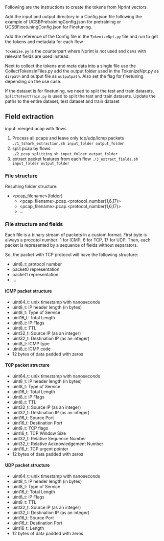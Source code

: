 Following are the instructions to create the tokens from Nprint vectors.

Add the input and output directory in a Config.json file following the example of UCSBPretrainingConfig.json for pretraining or UCSBFinetuningConfig.json for Finetuning.

Add the reference of the Config file in the `TokenizeNpt.py` file and run to get the tokens and metadata for each flow

`Tokenize.py` is the counterpart where Nprint is not used and csvs with relevant fields are used instead.

Next to collect the tokens and meta data into a single file use the CollectTokensInFiles.py add the output folder used in the TokenizeNpt.py as `dirpath` and output file as `outputpath`. Also set the flag for finetuning depending on the use case.

If the dataset is for finetuning, we need to split the test and train datasets. `SplitToTestTrain.py` is used to split the test and train datasets. Update the paths to the entire dataset, test dataset and train dataset

## Field extraction

input: merged pcap with flows

1. Process all pcaps and leave only tcp/udp/icmp packets
`./1_tshark_extraction.sh input_folder output_folder`
2. split pcap by flows  
`./2_pcap_splitting.sh input_folder output_folder`
3. extract packet features from each flow
`./3_extract_fields.sh input_folder output_folder`

### File structure
Resulting folder structure:
- <pcap_filename>(folder)
  - <pcap_filename>.pcap.<protocol_number(1,6,17)>
  - <pcap_filename>.pcap.<protocol_number(1,6,17)>
  - ...

### File structure and fields

Each file is a binary stream of packets in a custom format.
First byte is always a procotol number: 1 for ICMP, 6 for TCP, 17 for UDP.
Then, each packet is represented by a sequence of fields without separators.

So, the packet with TCP protocol will have the following structure:
- uint8_t: protocol number
- packet0 representation
- packet1 representation
- ...

#### ICMP packet structure
- uint64_t: unix timestamp with nanoseconds
- uint8_t: IP header length (in bytes)
- uint8_t: Type of Service
- uint16_t: Total Length
- uint8_t: IP Flags
- uint8_t: TTL
- uint32_t: Source IP (as an integer)
- uint32_t: Destination IP (as an integer)
- uint8_t: ICMP type
- uint8_t: ICMP code
- 12 bytes of data padded with zeros

#### TCP packet structure
- uint64_t: unix timestamp with nanoseconds
- uint8_t: IP header length (in bytes)
- uint8_t: Type of Service
- uint16_t: Total Length
- uint8_t: IP Flags
- uint8_t: TTL
- uint32_t: Source IP (as an integer)
- uint32_t: Destination IP (as an integer)
- uint16_t: Source Port
- uint16_t: Destination Port
- uint8_t: TCP flags
- uint16_t: TCP Window Size
- uint32_t: Relative Sequence Number
- uint32_t: Relative Acknowledgement Number
- uint16_t: TCP urgent pointer
- 12 bytes of data padded with zeros

#### UDP packet structure
- uint64_t: unix timestamp with nanoseconds
- uint8_t: IP header length (in bytes)
- uint8_t: Type of Service
- uint16_t: Total Length
- uint8_t: IP Flags
- uint8_t: TTL
- uint32_t: Source IP (as an integer)
- uint32_t: Destination IP (as an integer)
- uint16_t: Source Port
- uint16_t: Destination Port
- uint16_t: Length
- 12 bytes of data padded with zeros